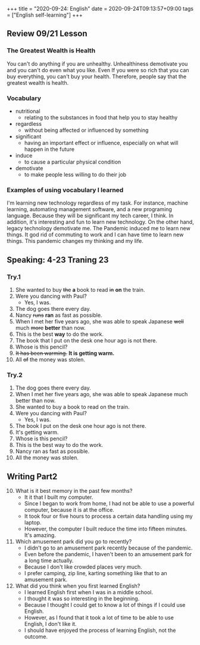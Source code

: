 +++
title =  "2020-09-24: English"
date = 2020-09-24T09:13:57+09:00
tags = ["English self-learning"]
+++

## Review 09/21 Lesson

### The Greatest Wealth is Health

You can't do anything if you are unhealthy.
Unhealthiness demotivate you and you can't do even what you like.
Even If you were so rich that you can buy everything, you can't buy your health.
Therefore, people say that the greatest wealth is health.

### Vocabulary

* nutritional
    - relating to the substances in food that help you to stay healthy
* regardless
    - without being affected or influenced by something
* significant
    - having an important effect or influence, especially on what will happen in the future
* induce
    - to cause a particular physical condition
* demotivate
    - to make people less willing to do their job

### Examples of using vocabulary I learned

I'm learning new technology regardless of my task.
For instance, machine learning, automating management software, and a new programing language.
Because they will be significant my tech career, I think.
In addition, it's interesting and fun to learn new technology.
On the other hand, legacy technology demotivate me.
The Pandemic induced me to learn new things.
It god rid of commuting to work and I can have time to learn new things.
This pandemic changes my thinking and my life.

## Speaking: 4-23 Traning 23

### Try.1

1. She wanted to buy ~~the~~ **a** book to read ~~in~~ **on** the train.
2. Were you dancing with Paul?
    - Yes, I was.
3. The dog goes there every day.
4. Nancy ~~runs~~ **ran** as fast as possible.
5. When I met her five years ago, she was able to speak Japanese ~~well~~ much ~~more~~ **better** than now.
6. This is the best **way** to do the work.
7. The book that I put on the desk one hour ago is not there.
8. Whose is this pencil?
9. ~~It has been warming.~~ **It is getting warm.**
10. All ~~of~~ the money was stolen.

### Try.2

1. The dog goes there every day.
2. When I met her five years ago, she was able to speak Japanese much better than now.
3. She wanted to buy a book to read on the train.
4. Were you dancing with Paul?
    - Yes, I was.
5. The book I put on the desk one hour ago is not there.
6. It's getting warm.
7. Whose is this pencil?
8. This is the best way to do the work.
9. Nancy ran as fast as possible.
10. All the money was stolen.

## Writing Part2

10. What is it best memory in the past few months?
    - It it that I built my computer.
    - Since I began to work from home, I had not be able to use a powerful computer, because it is at the office.
    - It took four or five hours to process a certain data handling using my laptop.
    - However, the computer I built reduce the time into fifteen minutes. It's amazing.
12. Which amusement park did you go to recently?
    - I didn't go to an amusement park recently because of the pandemic.
    - Even before the pandemic, I haven't been to an amusement park for a long time actually.
    - Because I don't like crowded places very much.
    - I prefer camping, zip line, karting something like that to an amusement park.
13. What did you think when you first learned English?
    - I learned English first when I was in a middle school.
    - I thought it was so interesting in the beginning.
    - Because I thought I could get to know a lot of things if I could use English.
    - However, as I found that it took a lot of time to be able to use English, I don't like it.
    - I should have enjoyed the process of learning English, not the outcome.
